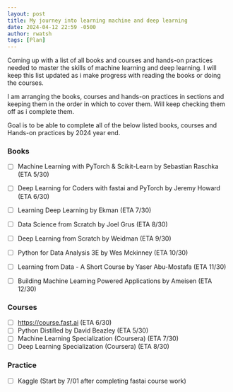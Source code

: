 ```yaml
---
layout: post
title: My journey into learning machine and deep learning
date: 2024-04-12 22:59 -0500
author: rwatsh
tags: [Plan]
---
```

Coming up with a list of all books and courses and hands-on practices needed to master the skills of machine learning and deep learning. I will keep this list updated as i make progress with reading the books or doing the courses.

I am arranging the books, courses and hands-on practices in sections and keeping them in the order in which to cover them. Will keep checking them off as i complete them. 

Goal is to be able to complete all of the below listed books, courses and Hands-on practices by 2024 year end.

### Books 
- [ ] Machine Learning with PyTorch & Scikit-Learn by Sebastian Raschka (ETA 5/30)
- [ ] Deep Learning for Coders with fastai and PyTorch by Jeremy Howard (ETA 6/30)
- [ ] Learning Deep Learning by Ekman (ETA 7/30)
- [ ] Data Science from Scratch by Joel Grus (ETA 8/30)
- [ ] Deep Learning from Scratch by Weidman (ETA 9/30)
- [ ] Python for Data Analysis 3E by Wes Mckinney (ETA 10/30)
- [ ] Learning from Data - A Short Course by Yaser Abu-Mostafa (ETA 11/30) 
- [ ] Building Machine Learning Powered Applications by Ameisen (ETA 12/30)


### Courses
- [ ] https://course.fast.ai (ETA 6/30)
- [ ] Python Distilled by David Beazley (ETA 5/30)
- [ ] Machine Learning Specialization (Coursera) (ETA 7/30)
- [ ] Deep Learning Specialization (Coursera) (ETA 8/30)

### Practice
- [ ] Kaggle (Start by 7/01 after completing fastai course work) 

